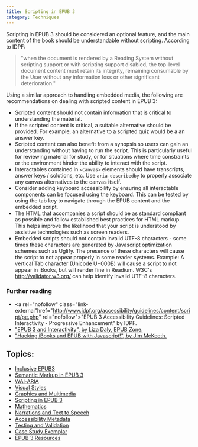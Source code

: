 ```yaml
---
title: Scripting in EPUB 3
category: Techniques
---
```


Scripting in EPUB 3 should be considered an optional feature, and the main content of the book should be understandable without scripting. According to IDPF:

> "when the document is rendered by a Reading System without scripting support or with scripting support disabled, the top-level document content must retain its integrity, remaining consumable by the User without any information loss or other significant deterioration."

Using a similar approach to handling embedded media, the following are recommendations on dealing with scripted content in EPUB 3:

* Scripted content should not contain information that is critical to understanding the material.
* If the scripted content is critical, a suitable alternative should be provided. For example, an alternative to a scripted quiz would be a an answer key.
* Scripted content can also benefit from a synopsis so users can gain an understanding without having to run the script. This is particularly useful for reviewing material for study, or for situations where time constraints or the environment hinder the ability to interact with the script.
* Interactables contained in `<canvas>` elements should have transcripts, answer keys / solutions, etc. Use `aria-describedby` to properly associate any canvas alternatives to the canvas itself.
* Consider adding keyboard accessibility by ensuring all interactable components can be focused using the keyboard. This can be tested by using the tab key to navigate through the EPUB content and the embedded script.
* The HTML that accompanies a script should be as standard compliant as possible and follow established best practices for HTML markup. This helps improve the likelihood that your script is understood by assistive technologies such as screen readers.
* Embedded scripts should not contain invalid UTF-8 characters - some times these characters are generated by Javascript optimization schemes such as Uglify. The presence of these characters will cause the script to not appear properly in some reader systems. Example: A vertical Tab character (Unicode U+000B) will cause a script to not appear in iBooks, but will render fine in Readium. W3C's
<a rel="nofollow" class="link-external" href="http://validator.w3.org/" rel="nofollow">http://validator.w3.org/</a>
can help identify invalid UTF-8 characters.

### Further reading
* <a rel="nofollow" class="link-external"href="http://www.idpf.org/accessibility/guidelines/content/script/pe.php" rel="nofollow">"EPUB 3 Accessibility Guidelines: Scripted Interactivity - Progressive Enhancement" by IDPF.</a>
* <a rel="nofollow" class="link-external" href="http://epubzone.org/news/epub-3-and-interactivity" rel="nofollow">"EPUB 3 and Interactivity", by Liza Daly, EPUB Zone.</a>
* <a rel="nofollow" class="link-external" href="http://www.slideshare.net/jimmckeeth/java-script-interactive-widgets-for-ibooks-author-and-the-ipad" rel="nofollow">"Hacking iBooks and EPUB with Javascript!", by Jim McKeeth.</a>

## Topics:
* [Inclusive EPUB3](InclusiveEPUB3.html)
* [Semantic Markup in EPUB 3](SemanticMarkupInEPUB3.html)
* [WAI-ARIA](WAI-ARIA.html)
* [Visual Styles](VisualStyles.html)
* [Graphics and Multimedia](GraphicsAndMultimedia.html)
* [Scripting in EPUB 3](ScriptingInEPUB3.html)
* [Mathematics](Mathematics.html)
* [Narrations and Text to Speech](NarrationsAndTextToSpeech.html)
* [Accessibility Metadata](AccessibilityMetadata.html)
* [Testing and Validation](TestingAndValidation.html)
* [Case Study Exemplar](CaseStudyExemplar.html)
* [EPUB 3 Resources](EPUB3Resources.html)
